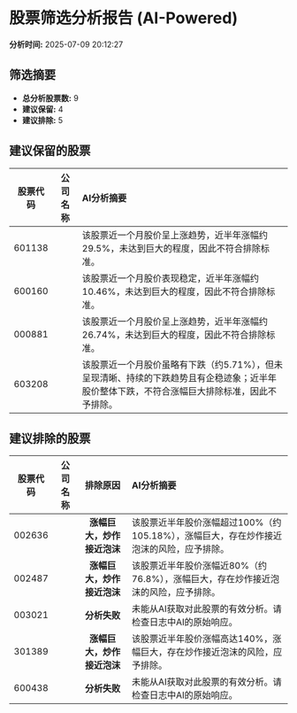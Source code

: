 # 股票筛选分析报告 (AI-Powered)

**分析时间:** 2025-07-09 20:12:27

## 筛选摘要

- **总分析股票数:** 9
- **建议保留:** 4
- **建议排除:** 5

## 建议保留的股票

| 股票代码 | 公司名称 | AI分析摘要 |
|:---:|:---:|:---|
| 601138 |  | 该股票近一个月股价呈上涨趋势，近半年涨幅约29.5%，未达到巨大的程度，因此不符合排除标准。 |
| 600160 |  | 该股票近一个月股价表现稳定，近半年涨幅约10.46%，未达到巨大的程度，因此不符合排除标准。 |
| 000881 |  | 该股票近一个月股价呈上涨趋势，近半年涨幅约26.74%，未达到巨大的程度，因此不符合排除标准。 |
| 603208 |  | 该股票近一个月股价虽略有下跌（约5.71%），但未呈现清晰、持续的下跌趋势且有企稳迹象；近半年股价整体下跌，不符合涨幅巨大排除标准，因此不予排除。 |

## 建议排除的股票

| 股票代码 | 公司名称 | 排除原因 | AI分析摘要 |
|:---:|:---:|:---:|:---|
| 002636 |  | **涨幅巨大，炒作接近泡沫** | 该股票近半年股价涨幅超过100%（约105.18%），涨幅巨大，存在炒作接近泡沫的风险，应予排除。 |
| 002487 |  | **涨幅巨大，炒作接近泡沫** | 该股票近半年股价涨幅近80%（约76.8%），涨幅巨大，存在炒作接近泡沫的风险，应予排除。 |
| 003021 |  | **分析失败** | 未能从AI获取对此股票的有效分析。请检查日志中AI的原始响应。 |
| 301389 |  | **涨幅巨大，炒作接近泡沫** | 该股票近半年股价涨幅高达140%，涨幅巨大，存在炒作接近泡沫的风险，应予排除。 |
| 600438 |  | **分析失败** | 未能从AI获取对此股票的有效分析。请检查日志中AI的原始响应。 |
